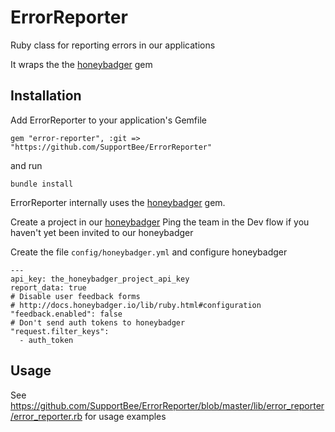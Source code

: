 
ErrorReporter
=====

Ruby class for reporting errors in our applications

It wraps the the [honeybadger](https://docs.honeybadger.io/ruby/gem-reference/api.html) gem

## Installation

Add ErrorReporter to your application's Gemfile

```
gem "error-reporter", :git => "https://github.com/SupportBee/ErrorReporter"
```

and run

```
bundle install
```

ErrorReporter internally uses the [honeybadger](https://docs.honeybadger.io/ruby/gem-reference/api.html) gem.

Create a project in our [honeybadger](https://app.honeybadger.io/projects) Ping the team in the Dev flow if you haven't yet been invited to our honeybadger

Create the file `config/honeybadger.yml` and configure honeybadger

```
---
api_key: the_honeybadger_project_api_key
report_data: true
# Disable user feedback forms
# http://docs.honeybadger.io/lib/ruby.html#configuration
"feedback.enabled": false
# Don't send auth tokens to honeybadger
"request.filter_keys":
  - auth_token
```

## Usage

See https://github.com/SupportBee/ErrorReporter/blob/master/lib/error_reporter/error_reporter.rb for usage examples